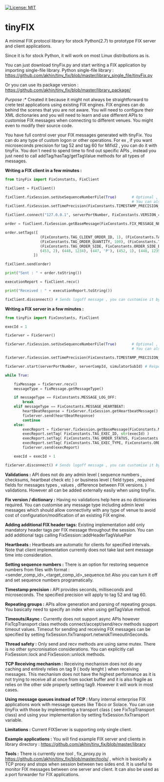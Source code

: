[![License: MIT](https://img.shields.io/badge/License-MIT-yellow.svg)](https://opensource.org/licenses/MIT)

# tinyFIX

A minimal FIX protocol library for stock Python(2.7) to prototype FIX server and client applications.
	
Since it is for stock Python, it will work on most Linux distributions as is.
	
You can just download tinyFix.py and start writing a FIX application by importing single-file library.
Python single-file library : https://github.com/akhin/tiny_fix/blob/master/library_single_file/tinyFix.py

Or you can use its package version : https://github.com/akhin/tiny_fix/blob/master/library_package/

*Purpose :** Created it because it might not always be straightforward to crete test applications using existing FIX engines. FIX engines can do behind the scenes that you are not aware.
You will need to configure their XML dictionaries and you will need to learn and use different APIs to customise FIX messages when connecting to different venues. You might even to 
modify their source code. 

You have full control over your FIX messages generated with tinyFix. You can do any type of custom logon or other operations. For ex , if you want microseconds precision for tag 52 and tag 60 for Mifid2 ,
you can do it with tinyFix. You don`t need to spend time to find out specific APIs , instead you just need to call addTag/hasTag/getTagValue methods for all types of messages.

**Writing a FIX client in a few minutes :**

	
```python
from tinyFix import FixConstants, FixClient

fixClient = FixClient()

fixClient.fixSession.setUseSequenceNumberFile(True)		  # Optional , if not called seq numbers will start from 1 and 
														  # You can also directly set seq numbers via fixSession object
fixClient.fixSession.setTimePrecision(FixConstants.TIMESTAMP_PRECISION_MICROSECONDS) # Default value is MILLISECONDS, you can also set to SECONDS

fixClient.connect("127.0.0.1", serverPortNumber, FixConstants.VERSION_4_2, clientCompId, serverCompId) # Sends logon message , call connectWithCustomLogonMessage for a custom logon message

order = fixClient.fixSession.getBaseMessage(FixConstants.FIX_MESSAGE_NEW_ORDER)

order.setTags([
				(FixConstants.TAG_CLIENT_ORDER_ID, 1), (FixConstants.TAG_SYMBOL, "GOOGL"),
				(FixConstants.TAG_ORDER_QUANTITY, 100), (FixConstants.TAG_ORDER_PRICE, 300),
				(FixConstants.TAG_ORDER_SIDE, FixConstants.ORDER_SIDE_BUY),
				(453, 2), (448, 1234), (447, 'P'), (452, 1), (448, 1235), (447, 'D'), (452, 2) #Repeating groups
			 ])

fixClient.send(order)

print("Sent : " + order.toString())

executionReport = fixClient.recv()

print("Received : " + executionReport.toString())

fixClient.disconnect() # Sends logoff message , you can customise it by passing a FIX message		   
```
	
**Writing a FIX server in a few minutes :**

```python
from tinyFix import FixConstants, FixClient

execId = 1

fixServer = FixServer()

fixServer.fixSession.setUseSequenceNumberFile(True)		  # Optional , if not called seq numbers will start from 1 and 
														  # You can also directly set seq numbers via fixSession object

fixServer.fixSession.setTimePrecision(FixConstants.TIMESTAMP_PRECISION_MICROSECONDS) # Default value is MILLISECONDS, you can also set to SECONDS

fixServer.start(serverPortNumber, serverCompId, simulatorSubId) # Responds to logon message , call startWithCustomLogonResponse for a custom logon message

while True:

	fixMessage = fixServer.recv()
	messageType = fixMessage.getMessageType()

	if messageType == FixConstants.MESSAGE_LOG_OFF:
		break
	elif messageType == FixConstants.MESSAGE_HEARTBEAT:
		heartBeatResponse = fixServer.fixSession.getHeartbeatMessage()
		fixServer.send(heartBeatResponse)
		continue
	else:
		execReport = fixServer.fixSession.getBaseMessage(FixConstants.MESSAGE_EXECUTION_REPORT)
		execReport.setTag( FixConstants.TAG_EXEC_ID, str(execId) )
		execReport.setTag( FixConstants.TAG_ORDER_STATUS, FixConstants.ORDER_STATUS_NEW)
		execReport.setTag( FixConstants.TAG_EXEC_TYPE, FixConstants.ORDER_STATUS_NEW)
		fixServer.send(execReport)

	execId = execId + 1

fixServer.disconnect() # Sends logoff message , you can customise it by passing a FIX message
```
		
**Validations :** API does not do any admin level ( sequence numbers , checksums, heartbeat check etc ) or business level ( field types , required fields for messages types , values , difference between FIX versions. ) validations. However all can be added externally easily when using tinyFix.

**Fix version / dictionary :** Having no validations help here as no dictionaries required. You can customise any message type including admin level messages which should allow connectivity with any type of venue to avoid cost of configuration/modification of an existing FIX engine.

**Adding additional FIX header tags:** Existing implementation add only mandatory header tags per FIX message throughout the session. You can add additional tags calling FixSession::addHeaderTagValuePair

**Heartbeats :** Heartbeats are automatic for clients for specified intervals. Note that client implementation currently does not take last sent message time into consideration.

**Setting sequence numbers :** There is an option for restoring sequence numbers from files with format : <sender_comp_id>_<target_comp_id>_sequence.txt
					   Also you can turn it off and set sequence numbers programatically.

**Timestamp precision :** API provides seconds, milliseconds and microseconds. The specified precision will apply to tag 52 and tag 60.

**Repeating groups	:** APIs allow generation and parsing of repeating groups. You basically need to specify an index when using getTagValue method.

**Timeouts/Async   :** Currently does not support async APIs however FixTcpTransport class methods connect/accept/send/recv methods support timeout values. Timeout for sending and receiving FIX messages can be specified by setting fixSession.fixTransport.netwrokTimeoutInSeconds.

**Thread safety	 :** Only send and recv methods are using same mutex. There is no other syncronisation considerations. You can explicitly call FixSession::lock and FixSession::unlock methods.

**TCP Receiving mechanism :** Receiving mechanism does not do any caching and entirely relies on tag 9 ( body lenght ) when receiving messages. This mechanism does not have the highest performance as it is not trying to receive all at once from socket buffer and it is also fragile as relies on the other side properly setting tag9. However it will work in most cases.

**Using message queues instead of TCP :** Many internal enterprise FIX applications work with message queues like Tibco or Solace. You can use tinyFix with those by implementing a transport class ( see FixTcpTransport class) and using your implementation by setting fixSession.fixTransport variable.

**Limitations :** Current FIXServer is supporting only single client.

**Example applications :** You will find example FIX server and clients in library directory : https://github.com/akhin/tiny_fix/blob/master/library

**Tools :** There is currently one tool , fix_proxy.py in https://github.com/akhin/tiny_fix/blob/master/tools/ , which is basically a TCP proxy and stops when session between two sides end. It is useful to monitor FIX messages between one server and client. It can also be used as a port forwarder for FIX applications.
